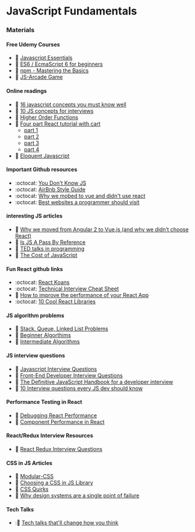 # JavaScript Fundamentals



### Materials
#### Free Udemy Courses  
* :movie_camera: [Javascript Essentials][Javascript-Essentials]
* :movie_camera: [ES6 / EcmaScript 6 for beginners][es6-for-beginners]
* :movie_camera: [npm - Mastering the Basics][npm-basics]
* :movie_camera: [JS-Arcade Game][JS-Arcade]

#### Online readings
* :book: [16 javascript concepts you must know well][16-javascript-concepts-you-must-know-well]
* :book: [10 JS concepts for interviews][10-JS-Concepts-for-interviews]
* :book: [Higher Order Functions][higher-order]
* :book: [Four part React tutorial with cart][learn-react]
  * [part 1][part-1]
  * [part 2][part-2]
  * [part 3][part-3]
  * [part 4][part-4]
* :book: [Eloquent Javascript][eloquent-javascript]  


#### Important Github resources
* :octocat: [You Don't Know JS][You-Dont-Know-JS]
* :octocat: [AirBnb Style Guide][Airbnb-Style-guide]
* :octocat: [Why we mobed to vue and didn't use react][react]
* :octocat: [Best websites a programmer should visit][best-websites-a-programmer-should-visit]


#### interesting JS articles
* :book: [Why we moved from Angular 2 to Vue.js (and why we didn’t choose React)][moved-from-ang2]
* :book: [Is JS A Pass By Reference][is-js-a-pass-by-reference]
* :movie_camera: [TED talks in programming][ted-program]
* :link: [The Cost of JavaScript][cost-of-js]

#### Fun React github links
* :octocat: [React Koans][React-Koans]
* :octocat: [Technical Interview Cheat Sheet][tech-interview-cheatsheet]
* :link: [How to improve the performance of your React App][react-performance]
* :octocat: [10 Cool React Libraries][react-libraries]

#### JS algorithm problems
* :link: [Stack, Queue, Linked List Problems][Linked-list-problems]
* :link: [Beginner Algorthims][beginner-algos]
* :link: [Intermediate Algorithms][Intermediate-algos]

#### JS interview questions
* :link: [Javascript Interview Questions][JS-interview-questions]
* :link: [Front-End Developer Interview Questions][frontend-interview-questions]
* :link: [The Definitive JavaScript Handbook for a developer interview][js-handbook-interview]
* :link: [10 Interview questions every JS dev should know][10-js-questions]

#### Performance Testing in React
* :link: [Debugging React Performance][react-preformance-chrome]
* :link: [Component Performance in React][performance-react]

#### React/Redux Interview Resources
* :link: [React Redux Interview Questions][react-redux-interview-questions]

#### CSS in JS Articles
* :link: [Modular-CSS][modular-css]
* :link: [Choosing a CSS in JS Library][css-in-js-library]
* :link: [CSS Quirks][css-quirk]
* :link: [Why design systems are a single point of failure][single-failure]

#### Tech Talks
* ::movie_camera: [Tech talks that'll change how you think][talks-change-how-you-think]
<!--
* :book: [Closures and Scope][closures] (10 min)
* :book: [`this` and that][this-and-that] (10 min)
* :book: [ES6 Arrow Functions][fat-arrows] (15 min) -->
[react-libraries]: https://hackernoon.com/top-10-react-libraries-on-github-ebf730e7ac25
[10-js-questions]: https://medium.com/javascript-scene/10-interview-questions-every-javascript-developer-should-know-6fa6bdf5ad95
[cost-of-js]: https://medium.com/dev-channel/the-cost-of-javascript-84009f51e99e
[single-failure]: https://blog.hichroma.com/why-design-systems-are-a-single-point-of-failure-ec9d30c107c2
[css-quirk]: https://medium.com/@peedutuisk/lesser-known-css-quirks-oddities-and-advanced-tips-css-is-awesome-8ee3d16295bb
[ted-program]: https://www.makeuseof.com/tag/ted-talks-programming/
[css-in-js-library]: https://gist.github.com/troch/c27c6a8cc47b76755d848c6d1204fdaf
[modular-css]:https://medium.com/@pioul/modular-css-with-react-61638ae9ea3e
[performance-react]:https://medium.com/modus-create-front-end-development/component-rendering-performance-in-react-df859b474adc
[react-preformance-chrome]:https://building.calibreapp.com/debugging-react-performance-with-react-16-and-chrome-devtools-c90698a522ad
[Javascript-Essentials]: https://www.udemy.com/javascript-essentials/
[es6-for-beginners]: https://www.udemy.com/es6-ecmascript-6-for-beginners/
[npm-basics]: https://www.udemy.com/npm-mastering-the-basics/
[JS-Arcade]: https://www.udemy.com/code-your-first-game/
[16-javascript-concepts-you-must-know-well]: http://javascriptissexy.com/16-javascript-concepts-you-must-know-well/
[10-JS-Concepts-for-interviews]: https://codeburst.io/10-javascript-concepts-you-need-to-know-for-interviews-136df65ecce
[You-Dont-Know-JS]: https://github.com/getify/You-Dont-Know-JS
[higher-order]: https://medium.freecodecamp.org/higher-order-functions-in-javascript-d9101f9cf528
[Airbnb-Style-guide]: https://github.com/airbnb/javascript
[react]: https://github.com/facebook/react
[moved-from-ang2]: https://medium.com/reverdev/why-we-moved-from-angular-2-to-vue-js-and-why-we-didnt-choose-react-ef807d9f4163
[best-websites-a-programmer-should-visit]: https://github.com/sdmg15/Best-websites-a-programmer-should-visit
[React-Koans]: https://github.com/arkency/reactjs_koans
[learn-react]: https://www.codementor.io/learn-reactjs
[part-1]: https://scotch.io/tutorials/learning-react-getting-started-and-concepts
[part-2]: https://scotch.io/tutorials/build-a-real-time-twitter-stream-with-node-and-react-js
[part-3]: https://scotch.io/tutorials/getting-to-know-flux-the-react-js-architecture
[part-4]: https://scotch.io/tutorials/creating-a-simple-shopping-cart-with-react-js-and-flux
[Linked-list-problems]: https://www.thatjsdude.com/interview/linkedList.html
[beginner-algos]: http://www.thatjsdude.com/interview/js1.html
[Intermediate-algos]: http://www.thatjsdude.com/interview/js2.html
[JS-interview-questions]: http://dev.fyicenter.com/Interview-Questions/JavaScript/What_are_JavaScript_types_.html
[tech-interview-cheatsheet]: https://gist.github.com/TSiege/cbb0507082bb18ff7e4b
[frontend-interview-questions]: http://www.thatjsdude.com/interview/
[is-js-a-pass-by-reference]: https://stackoverflow.com/questions/518000/is-javascript-a-pass-by-reference-or-pass-by-value-language
[js-handbook-interview]: https://medium.freecodecamp.org/the-definitive-javascript-handbook-for-a-developer-interview-44ffc6aeb54e
[react-performance]: https://medium.com/myheritage-engineering/how-to-greatly-improve-your-react-app-performance-e70f7cbbb5f6
[eloquent-javascript]: http://eloquentjavascript.net/
[react-redux-interview-questions]: https://medium.com/@sepineda/react-redux-interview-questions-b7f6611823f
[talks-change-how-you-think]: https://monicalent.com/blog/2019/01/01/favorite-programming-talks/
